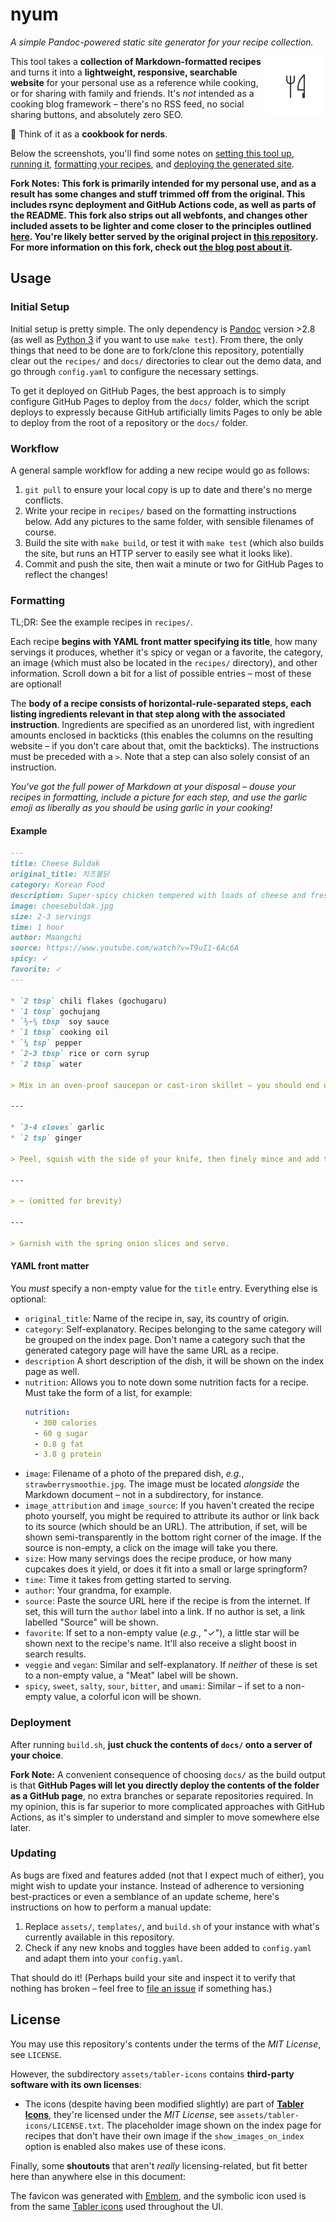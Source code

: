 # nyum

*A simple Pandoc-powered static site generator for your recipe collection.*

<img src="assets/favicon.png" align="right" width="96">

This tool takes a **collection of Markdown-formatted recipes** and turns it into a **lightweight, responsive, searchable website** for your personal use as a reference while cooking, or for sharing with family and friends. It's *not* intended as a cooking blog framework – there's no RSS feed, no social sharing buttons, and absolutely zero SEO.

📓 Think of it as a **cookbook for nerds**.

Below the screenshots, you'll find some notes on [setting this tool up](#setup), [running it](#building), [formatting your recipes](#formatting), and [deploying the generated site](#deployment).

**Fork Notes: This fork is primarily intended for my personal use, and as a result has some changes and stuff trimmed off from the original. This includes rsync deployment and GitHub Actions code, as well as parts of the README. This fork also strips out all webfonts, and changes other included assets to be lighter and come closer to the principles outlined [here](https://referi.ineedmore.coffee). You're likely better served by the original project in [this repository](https://github.com/doersino/nyum). For more information on this fork, check out [the blog post about it](https://ineedmore.coffee/future-link).**

## Usage

### Initial Setup

Initial setup is pretty simple. The only dependency is [Pandoc](https://pandoc.org) version >2.8 (as well as [Python 3](https://www.python.org/) if you want to use `make test`). From there, the only things that need to be done are to fork/clone this repository, potentially clear out the `recipes/` and `docs/` directories to clear out the demo data, and go through `config.yaml` to configure the necessary settings.

To get it deployed on GitHub Pages, the best approach is to simply configure GitHub Pages to deploy from the `docs/` folder, which the script deploys to expressly because GitHub artificially limits Pages to only be able to deploy from the root of a repository or the `docs/` folder.

### Workflow

A general sample workflow for adding a new recipe would go as follows:

1. `git pull` to ensure your local copy is up to date and there's no merge conflicts.
2. Write your recipe in `recipes/` based on the formatting instructions below. Add any pictures to the same folder, with sensible filenames of course.
3. Build the site with `make build`, or test it with `make test` (which also builds the site, but runs an HTTP server to easily see what it looks like).
5. Commit and push the site, then wait a minute or two for GitHub Pages to reflect the changes!

### Formatting

TL;DR: See the example recipes in `recipes/`.

Each recipe **begins with YAML front matter specifying its title**, how many servings it produces, whether it's spicy or vegan or a favorite, the category, an image (which must also be located in the `recipes/` directory), and other information. Scroll down a bit for a list of possible entries – most of these are optional!

The **body of a recipe consists of horizontal-rule-separated steps, each listing ingredients relevant in that step along with the associated instruction**. Ingredients are specified as an unordered list, with ingredient amounts enclosed in backticks (this enables the columns on the resulting website – if you don't care about that, omit the backticks). The instructions must be preceded with a `>`. Note that a step can also solely consist of an instruction.

*You've got the full power of Markdown at your disposal – douse your recipes in formatting, include a picture for each step, and use the garlic emoji as liberally as you should be using garlic in your cooking!*

#### Example

```markdown
---
title: Cheese Buldak
original_title: 치즈불닭
category: Korean Food
description: Super-spicy chicken tempered with loads of cheese and fresh spring onions. Serve with rice and a light salad – or, better yet, an assortment of side dishes.
image: cheesebuldak.jpg
size: 2-3 servings
time: 1 hour
author: Maangchi
source: https://www.youtube.com/watch?v=T9uI1-6Ac6A
spicy: ✓
favorite: ✓
---

* `2 tbsp` chili flakes (gochugaru)
* `1 tbsp` gochujang
* `½-⅔ tbsp` soy sauce
* `1 tbsp` cooking oil
* `¼ tsp` pepper
* `2-3 tbsp` rice or corn syrup
* `2 tbsp` water

> Mix in an oven-proof saucepan or cast-iron skillet – you should end up with a thick marinade.

---

* `3-4 cloves` garlic
* `2 tsp` ginger

> Peel, squish with the side of your knife, then finely mince and add to the marinade.

---

> ⋯ (omitted for brevity)

---

> Garnish with the spring onion slices and serve.

```

#### YAML front matter

You *must* specify a non-empty value for the `title` entry. Everything else is optional:

* `original_title`: Name of the recipe in, say, its country of origin.
* `category`: Self-explanatory. Recipes belonging to the same category will be grouped on the index page. Don't name a category such that the generated category page will have the same URL as a recipe.
* `description` A short description of the dish, it will be shown on the index page as well.
* `nutrition`: Allows you to note down some nutrition facts for a recipe. Must take the form of a list, for example:
    ```yaml
    nutrition:
      - 300 calories
      - 60 g sugar
      - 0.8 g fat
      - 3.8 g protein
    ```
* `image`: Filename of a photo of the prepared dish, *e.g.*, `strawberrysmoothie.jpg`. The image must be located *alongside* the Markdown document – not in a subdirectory, for instance.
* `image_attribution` and `image_source`: If you haven't created the recipe photo yourself, you might be required to attribute its author or link back to its source (which should be an URL). The attribution, if set, will be shown semi-transparently in the bottom right corner of the image. If the source is non-empty, a click on the image will take you there.
* `size`: How many servings does the recipe produce, or how many cupcakes does it yield, or does it fit into a small or large springform?
* `time`: Time it takes from getting started to serving.
* `author`: Your grandma, for example.
* `source`: Paste the source URL here if the recipe is from the internet. If set, this will turn the `author` label into a link. If no author is set, a link labelled "Source" will be shown.
* `favorite`: If set to a non-empty value (*e.g.*, "✓"), a little star will be shown next to the recipe's name. It'll also receive a slight boost in search results.
* `veggie` and `vegan`: Similar and self-explanatory. If *neither* of these is set to a non-empty value, a "Meat" label will be shown.
* `spicy`, `sweet`, `salty`, `sour`, `bitter`, and `umami`: Similar – if set to a non-empty value, a colorful icon will be shown.

### Deployment

After running `build.sh`, **just chuck the contents of `docs/` onto a server of your choice**. 

**Fork Note:** A convenient consequence of choosing `docs/` as the build output is that **GitHub Pages will let you directly deploy the contents of the folder as a GitHub page**, no extra branches or separate repositories required. In my opinion, this is far superior to more complicated approaches with GitHub Actions, as it's simpler to understand and simpler to move somewhere else later.

### Updating

As bugs are fixed and features added (not that I expect much of either), you might wish to update your instance. Instead of adherence to versioning best-practices or even a semblance of an update scheme, here's instructions on how to perform a manual update:

1. Replace `assets/`, `templates/`, and `build.sh` of your instance with what's currently available in this repository.
2. Check if any new knobs and toggles have been added to `config.yaml` and adapt them into your `config.yaml`.

That should do it! (Perhaps build your site and inspect it to verify that nothing has broken – feel free to [file an issue](https://github.com/sohalsdr/nyum/issues) if something has.)

## License

You may use this repository's contents under the terms of the *MIT License*, see `LICENSE`.

However, the subdirectory `assets/tabler-icons` contains **third-party software with its own licenses**:

* The icons (despite having been modified slightly) are part of [**Tabler Icons**](https://tabler-icons.io), they're licensed under the *MIT License*, see `assets/tabler-icons/LICENSE.txt`. The placeholder image shown on the index page for recipes that don't have their own image if the `show_images_on_index` option is enabled also makes use of these icons.

Finally, some **shoutouts** that aren't *really* licensing-related, but fit better here than anywhere else in this document:

The favicon was generated with [Emblem](https://apps.gnome.org/app/org.gnome.design.Emblem/), and the symbolic icon used is from the same [Tabler icons](https://tabler-icons.io) used throughout the UI.
